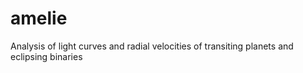 # amelie
Analysis of light curves and radial velocities of transiting planets and eclipsing binaries
